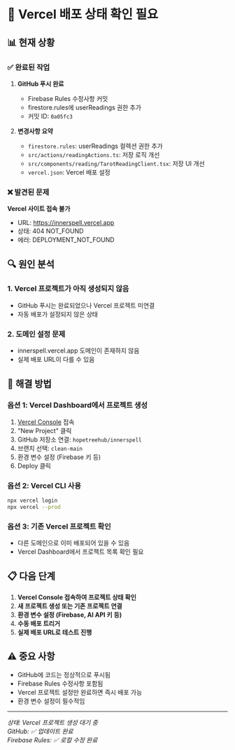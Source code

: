 # 🚨 Vercel 배포 상태 확인 필요

## 📊 현재 상황

### ✅ 완료된 작업
1. **GitHub 푸시 완료**
   - Firebase Rules 수정사항 커밋
   - firestore.rules에 userReadings 권한 추가
   - 커밋 ID: `0a05fc3`

2. **변경사항 요약**
   - `firestore.rules`: userReadings 컬렉션 권한 추가
   - `src/actions/readingActions.ts`: 저장 로직 개선
   - `src/components/reading/TarotReadingClient.tsx`: 저장 UI 개선
   - `vercel.json`: Vercel 배포 설정

### ❌ 발견된 문제
**Vercel 사이트 접속 불가**
- URL: https://innerspell.vercel.app
- 상태: 404 NOT_FOUND
- 에러: DEPLOYMENT_NOT_FOUND

## 🔍 원인 분석

### 1. Vercel 프로젝트가 아직 생성되지 않음
- GitHub 푸시는 완료되었으나 Vercel 프로젝트 미연결
- 자동 배포가 설정되지 않은 상태

### 2. 도메인 설정 문제
- innerspell.vercel.app 도메인이 존재하지 않음
- 실제 배포 URL이 다를 수 있음

## 🚀 해결 방법

### 옵션 1: Vercel Dashboard에서 프로젝트 생성
1. [Vercel Console](https://vercel.com/dashboard) 접속
2. "New Project" 클릭
3. GitHub 저장소 연결: `hopetreehub/innerspell`
4. 브랜치 선택: `clean-main`
5. 환경 변수 설정 (Firebase 키 등)
6. Deploy 클릭

### 옵션 2: Vercel CLI 사용
```bash
npx vercel login
npx vercel --prod
```

### 옵션 3: 기존 Vercel 프로젝트 확인
- 다른 도메인으로 이미 배포되어 있을 수 있음
- Vercel Dashboard에서 프로젝트 목록 확인 필요

## 📋 다음 단계

1. **Vercel Console 접속하여 프로젝트 상태 확인**
2. **새 프로젝트 생성 또는 기존 프로젝트 연결**
3. **환경 변수 설정 (Firebase, AI API 키 등)**
4. **수동 배포 트리거**
5. **실제 배포 URL로 테스트 진행**

## ⚠️ 중요 사항

- GitHub에 코드는 정상적으로 푸시됨
- Firebase Rules 수정사항 포함됨
- Vercel 프로젝트 설정만 완료하면 즉시 배포 가능
- 환경 변수 설정이 필수적임

---
*상태: Vercel 프로젝트 생성 대기 중*  
*GitHub: ✅ 업데이트 완료*  
*Firebase Rules: ✅ 로컬 수정 완료*